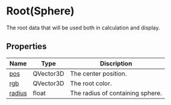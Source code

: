 # Root(Sphere)

The root data that will be used both in calculation and display.

## Properties
[pos]: #pos
[rgb]: #rgb
[radius]: #radius

| Name                        | Type      | Discription                      |
| --------------------------- | --------- | -------------------------------- |
| [pos]<a id='pos'></a>       | QVector3D | The center position.             |
| [rgb]<a id='rgb'></a>       | QVector3D | The root color.                  |
| [radius]<a id='radius'></a> | float     | The radius of containing sphere. |